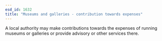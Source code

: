 ```yaml
---
esd_id: 1632
title: "Museums and galleries - contribution towards expenses"
---
```


A local authority may make contributions towards the expenses of running museums or galleries or provide advisory or other services there.

